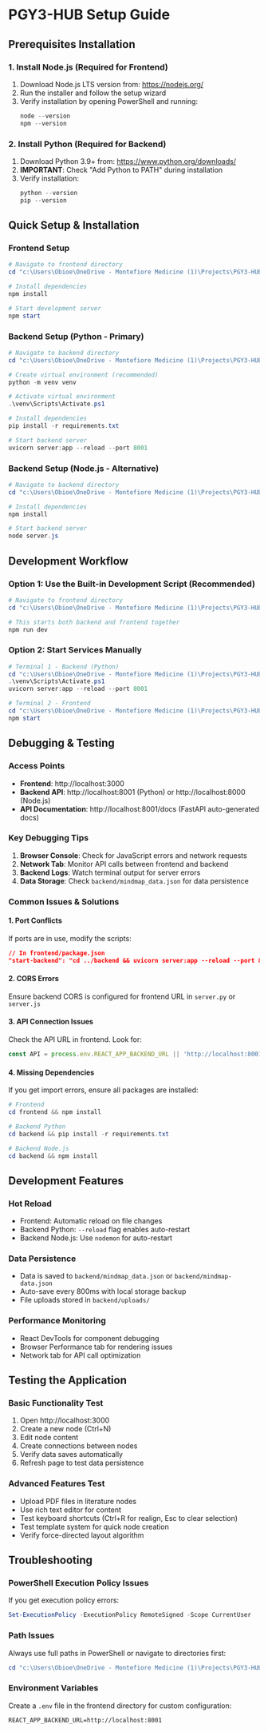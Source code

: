 # PGY3-HUB Setup Guide

## Prerequisites Installation

### 1. Install Node.js (Required for Frontend)
1. Download Node.js LTS version from: https://nodejs.org/
2. Run the installer and follow the setup wizard
3. Verify installation by opening PowerShell and running:
   ```powershell
   node --version
   npm --version
   ```

### 2. Install Python (Required for Backend)
1. Download Python 3.9+ from: https://www.python.org/downloads/
2. **IMPORTANT**: Check "Add Python to PATH" during installation
3. Verify installation:
   ```powershell
   python --version
   pip --version
   ```

## Quick Setup & Installation

### Frontend Setup
```powershell
# Navigate to frontend directory
cd "c:\Users\Obioe\OneDrive - Montefiore Medicine (1)\Projects\PGY3-HUB-main\PGY3-HUB-main\frontend"

# Install dependencies
npm install

# Start development server
npm start
```

### Backend Setup (Python - Primary)
```powershell
# Navigate to backend directory
cd "c:\Users\Obioe\OneDrive - Montefiore Medicine (1)\Projects\PGY3-HUB-main\PGY3-HUB-main\backend"

# Create virtual environment (recommended)
python -m venv venv

# Activate virtual environment
.\venv\Scripts\Activate.ps1

# Install dependencies
pip install -r requirements.txt

# Start backend server
uvicorn server:app --reload --port 8001
```

### Backend Setup (Node.js - Alternative)
```powershell
# Navigate to backend directory
cd "c:\Users\Obioe\OneDrive - Montefiore Medicine (1)\Projects\PGY3-HUB-main\PGY3-HUB-main\backend"

# Install dependencies
npm install

# Start backend server
node server.js
```

## Development Workflow

### Option 1: Use the Built-in Development Script (Recommended)
```powershell
# Navigate to frontend directory
cd "c:\Users\Obioe\OneDrive - Montefiore Medicine (1)\Projects\PGY3-HUB-main\PGY3-HUB-main\frontend"

# This starts both backend and frontend together
npm run dev
```

### Option 2: Start Services Manually
```powershell
# Terminal 1 - Backend (Python)
cd "c:\Users\Obioe\OneDrive - Montefiore Medicine (1)\Projects\PGY3-HUB-main\PGY3-HUB-main\backend"
.\venv\Scripts\Activate.ps1
uvicorn server:app --reload --port 8001

# Terminal 2 - Frontend
cd "c:\Users\Obioe\OneDrive - Montefiore Medicine (1)\Projects\PGY3-HUB-main\PGY3-HUB-main\frontend"
npm start
```

## Debugging & Testing

### Access Points
- **Frontend**: http://localhost:3000
- **Backend API**: http://localhost:8001 (Python) or http://localhost:8000 (Node.js)
- **API Documentation**: http://localhost:8001/docs (FastAPI auto-generated docs)

### Key Debugging Tips
1. **Browser Console**: Check for JavaScript errors and network requests
2. **Network Tab**: Monitor API calls between frontend and backend
3. **Backend Logs**: Watch terminal output for server errors
4. **Data Storage**: Check `backend/mindmap_data.json` for data persistence

### Common Issues & Solutions

#### 1. Port Conflicts
If ports are in use, modify the scripts:
```json
// In frontend/package.json
"start-backend": "cd ../backend && uvicorn server:app --reload --port 8002"
```

#### 2. CORS Errors
Ensure backend CORS is configured for frontend URL in `server.py` or `server.js`

#### 3. API Connection Issues
Check the API URL in frontend. Look for:
```javascript
const API = process.env.REACT_APP_BACKEND_URL || 'http://localhost:8001';
```

#### 4. Missing Dependencies
If you get import errors, ensure all packages are installed:
```powershell
# Frontend
cd frontend && npm install

# Backend Python
cd backend && pip install -r requirements.txt

# Backend Node.js
cd backend && npm install
```

## Development Features

### Hot Reload
- Frontend: Automatic reload on file changes
- Backend Python: `--reload` flag enables auto-restart
- Backend Node.js: Use `nodemon` for auto-restart

### Data Persistence
- Data is saved to `backend/mindmap_data.json` or `backend/mindmap-data.json`
- Auto-save every 800ms with local storage backup
- File uploads stored in `backend/uploads/`

### Performance Monitoring
- React DevTools for component debugging
- Browser Performance tab for rendering issues
- Network tab for API call optimization

## Testing the Application

### Basic Functionality Test
1. Open http://localhost:3000
2. Create a new node (Ctrl+N)
3. Edit node content
4. Create connections between nodes
5. Verify data saves automatically
6. Refresh page to test data persistence

### Advanced Features Test
- Upload PDF files in literature nodes
- Use rich text editor for content
- Test keyboard shortcuts (Ctrl+R for realign, Esc to clear selection)
- Test template system for quick node creation
- Verify force-directed layout algorithm

## Troubleshooting

### PowerShell Execution Policy Issues
If you get execution policy errors:
```powershell
Set-ExecutionPolicy -ExecutionPolicy RemoteSigned -Scope CurrentUser
```

### Path Issues
Always use full paths in PowerShell or navigate to directories first:
```powershell
cd "c:\Users\Obioe\OneDrive - Montefiore Medicine (1)\Projects\PGY3-HUB-main\PGY3-HUB-main"
```

### Environment Variables
Create a `.env` file in the frontend directory for custom configuration:
```
REACT_APP_BACKEND_URL=http://localhost:8001
```
